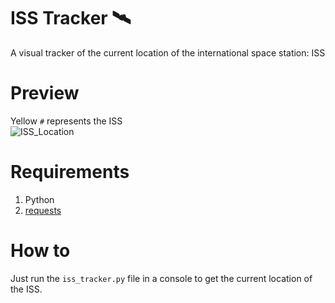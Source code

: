 # ISS Tracker 🛰
A visual tracker of the current location of the international space station: ISS

# Preview
Yellow `#` represents the ISS  
<img src="https://i.ibb.co/mTV8wCL/picisss.png" alt="ISS_Location" border="0">

# Requirements
1. Python
2. [requests](https://pypi.org/project/requests/)

# How to
Just run the `iss_tracker.py` file in a console to get the current location of the ISS.
